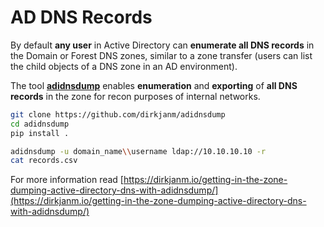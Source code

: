 # AD DNS Records





By default **any user** in Active Directory can **enumerate all DNS records** in the Domain or Forest DNS zones, similar to a zone transfer (users can list the child objects of a DNS zone in an AD environment).

The tool [**adidnsdump**](https://github.com/dirkjanm/adidnsdump) enables **enumeration** and **exporting** of **all DNS records** in the zone for recon purposes of internal networks.

```bash
git clone https://github.com/dirkjanm/adidnsdump
cd adidnsdump
pip install .

adidnsdump -u domain_name\\username ldap://10.10.10.10 -r
cat records.csv
```

For more information read [https://dirkjanm.io/getting-in-the-zone-dumping-active-directory-dns-with-adidnsdump/](https://dirkjanm.io/getting-in-the-zone-dumping-active-directory-dns-with-adidnsdump/)




